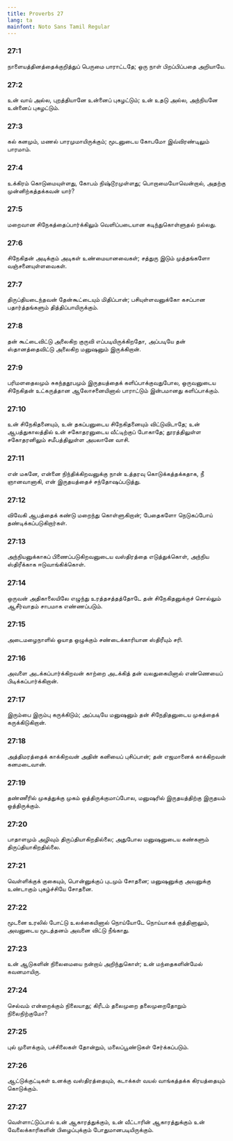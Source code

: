 ```yaml
---
title: Proverbs 27
lang: ta
mainfont: Noto Sans Tamil Regular
---
```


###  27:1

நாளையத்தினத்தைக்குறித்துப் பெருமை பாராட்டதே; ஒரு நாள் பிறப்பிப்பதை அறியாயே.

###  27:2

உன் வாய் அல்ல, புறத்தியானே உன்னைப் புகழட்டும்; உன் உதடு அல்ல, அந்நியனே உன்னைப் புகழட்டும்.

###  27:3

கல் கனமும், மணல் பாரமுமாயிருக்கும்; மூடனுடைய கோபமோ இவ்விரண்டிலும் பாரமாம்.

###  27:4

உக்கிரம் கொடுமையுள்ளது, கோபம் நிஷ்டூரமுள்ளது; பொறாமையோவென்றால், அதற்கு முன்னிற்கத்தக்கவன் யார்?

###  27:5

மறைவான சிநேகத்தைப்பார்க்கிலும் வெளிப்படையான கடிந்துகொள்ளுதல் நல்லது.

###  27:6

சிநேகிதன் அடிக்கும் அடிகள் உண்மையானவைகள்; சத்துரு இடும் முத்தங்களோ வஞ்சனையுள்ளவைகள்.

###  27:7

திருப்தியடைந்தவன் தேன்கூட்டையும் மிதிப்பான்; பசியுள்ளவனுக்கோ கசப்பான பதார்த்தங்களும் தித்திப்பாயிருக்கும்.

###  27:8

தன் கூட்டைவிட்டு அலைகிற குருவி எப்படியிருக்கிறதோ, அப்படியே தன் ஸ்தானத்தைவிட்டு அலைகிற மனுஷனும் இருக்கிறான்.

###  27:9

பரிமளதைலமும் சுகந்ததூபமும் இருதயத்தைக் களிப்பாக்குவதுபோல, ஒருவனுடைய சிநேகிதன் உட்கருத்தான ஆலோசனையினால் பாராட்டும் இன்பமானது களிப்பாக்கும்.

###  27:10

உன் சிநேகிதனையும், உன் தகப்பனுடைய சிநேகிதனையும் விட்டுவிடாதே; உன் ஆபத்துகாலத்தில் உன் சகோதரனுடைய வீட்டிற்குப் போகாதே; தூரத்திலுள்ள சகோதரனிலும் சமீபத்திலுள்ள அயலானே வாசி.

###  27:11

என் மகனே, என்னை நிந்திக்கிறவனுக்கு நான் உத்தரவு கொடுக்கத்தக்கதாக, நீ ஞானவானாகி, என் இருதயத்தைச் சந்தோஷப்படுத்து.

###  27:12

விவேகி ஆபத்தைக் கண்டு மறைந்து கொள்ளுகிறான்; பேதைகளோ நெடுகப்போய் தண்டிக்கப்படுகிறார்கள்.

###  27:13

அந்நியனுக்காகப் பிணைப்படுகிறவனுடைய வஸ்திரத்தை எடுத்துக்கொள், அந்நிய ஸ்திரீக்காக ஈடுவாங்கிக்கொள்.

###  27:14

ஒருவன் அதிகாலையிலே எழுந்து உரத்தசத்தத்தோடே தன் சிநேகிதனுக்குச் சொல்லும் ஆசீர்வாதம் சாபமாக எண்ணப்படும்.

###  27:15

அடைமழைநாளில் ஓயாத ஒழுக்கும் சண்டைக்காரியான ஸ்திரீயும் சரி.

###  27:16

அவளை அடக்கப்பார்க்கிறவன் காற்றை அடக்கித் தன் வலதுகையினால் எண்ணெயைப் பிடிக்கப்பார்க்கிறான்.

###  27:17

இரும்பை இரும்பு கருக்கிடும்; அப்படியே மனுஷனும் தன் சிநேதிதனுடைய முகத்தைக் கருக்கிடுகிறான்.

###  27:18

அத்திமரத்தைக் காக்கிறவன் அதின் கனியைப் புசிப்பான்; தன் எஜமானைக் காக்கிறவன் கனமடைவான்.

###  27:19

தண்ணீரில் முகத்துக்கு முகம் ஒத்திருக்குமாப்போல, மனுஷரில் இருதயத்திற்கு இருதயம் ஒத்திருக்கும்.

###  27:20

பாதாளமும் அழிவும் திருப்தியாகிறதில்லை; அதுபோல மனுஷனுடைய கண்களும் திருப்தியாகிறதில்லை.

###  27:21

வெள்ளிக்குக் குகையும், பொன்னுக்குப் புடமும் சோதனை; மனுஷனுக்கு அவனுக்கு உண்டாகும் புகழ்ச்சியே சோதனை.

###  27:22

மூடனை உரலில் போட்டு உலக்கையினால் நொய்யோடே நொய்யாகக் குத்தினாலும், அவனுடைய மூடத்தனம் அவனை விட்டு நீங்காது.

###  27:23

உன் ஆடுகளின் நிலைமையை நன்றாய் அறிந்துகொள்; உன் மந்தைகளின்மேல் கவனமாயிரு.

###  27:24

செல்வம் என்றைக்கும் நிலையாது; கிரீடம் தலைமுறை தலைமுறைதோறும் நிலைநிற்குமோ?

###  27:25

புல் முளைக்கும், பச்சிலைகள் தோன்றும், மலைப்பூண்டுகள் சேர்க்கப்படும்.

###  27:26

ஆட்டுக்குட்டிகள் உனக்கு வஸ்திரத்தையும், கடாக்கள் வயல் வாங்கத்தக்க கிரயத்தையும் கொடுக்கும்.

###  27:27

வெள்ளாட்டுப்பால் உன் ஆகாரத்துக்கும், உன் வீட்டாரின் ஆகாரத்துக்கும் உன் வேலைக்காரிகளின் பிழைப்புக்கும் போதுமானபடியிருக்கும்.

